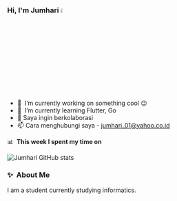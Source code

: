 ### Hi, I'm Jumhari <a href="https://www.gautamkrishnar.com/"><img src="https://media.giphy.com/media/hvRJCLFzcasrR4ia7z/giphy.gif" width="5%"></a>

- 🔭 &nbsp;I’m currently working on something cool :wink:
- 🌱 &nbsp;I’m currently learning Flutter, Go
- 💞️ Saya ingin berkolaborasi
- 📫 Cara menghubungi saya - jumhari_01@yahoo.co.id


📊 &nbsp;**This week I spent my time on**

![Jumhari GitHub stats](https://github-readme-stats.vercel.app/api?username=jumhari&show_icons=true&theme=transparent)
  

### ✨&nbsp; About Me

I am a student currently studying informatics.
  
